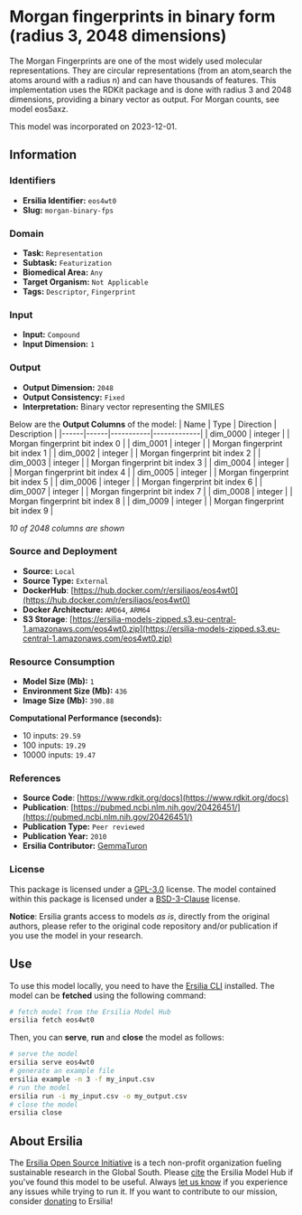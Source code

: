 # Morgan fingerprints in binary form (radius 3, 2048 dimensions)

The Morgan Fingerprints are one of the most widely used molecular representations. They are circular representations (from an atom,search the atoms around with a radius n) and can have thousands of features. This implementation uses the RDKit package and is done with radius 3 and 2048 dimensions, providing a binary vector as output. For Morgan counts, see model eos5axz.

This model was incorporated on 2023-12-01.

## Information
### Identifiers
- **Ersilia Identifier:** `eos4wt0`
- **Slug:** `morgan-binary-fps`

### Domain
- **Task:** `Representation`
- **Subtask:** `Featurization`
- **Biomedical Area:** `Any`
- **Target Organism:** `Not Applicable`
- **Tags:** `Descriptor`, `Fingerprint`

### Input
- **Input:** `Compound`
- **Input Dimension:** `1`

### Output
- **Output Dimension:** `2048`
- **Output Consistency:** `Fixed`
- **Interpretation:** Binary vector representing the SMILES

Below are the **Output Columns** of the model:
| Name | Type | Direction | Description |
|------|------|-----------|-------------|
| dim_0000 | integer |  | Morgan fingerprint bit index 0 |
| dim_0001 | integer |  | Morgan fingerprint bit index 1 |
| dim_0002 | integer |  | Morgan fingerprint bit index 2 |
| dim_0003 | integer |  | Morgan fingerprint bit index 3 |
| dim_0004 | integer |  | Morgan fingerprint bit index 4 |
| dim_0005 | integer |  | Morgan fingerprint bit index 5 |
| dim_0006 | integer |  | Morgan fingerprint bit index 6 |
| dim_0007 | integer |  | Morgan fingerprint bit index 7 |
| dim_0008 | integer |  | Morgan fingerprint bit index 8 |
| dim_0009 | integer |  | Morgan fingerprint bit index 9 |

_10 of 2048 columns are shown_
### Source and Deployment
- **Source:** `Local`
- **Source Type:** `External`
- **DockerHub**: [https://hub.docker.com/r/ersiliaos/eos4wt0](https://hub.docker.com/r/ersiliaos/eos4wt0)
- **Docker Architecture:** `AMD64`, `ARM64`
- **S3 Storage**: [https://ersilia-models-zipped.s3.eu-central-1.amazonaws.com/eos4wt0.zip](https://ersilia-models-zipped.s3.eu-central-1.amazonaws.com/eos4wt0.zip)

### Resource Consumption
- **Model Size (Mb):** `1`
- **Environment Size (Mb):** `436`
- **Image Size (Mb):** `390.88`

**Computational Performance (seconds):**
- 10 inputs: `29.59`
- 100 inputs: `19.29`
- 10000 inputs: `19.47`

### References
- **Source Code**: [https://www.rdkit.org/docs](https://www.rdkit.org/docs)
- **Publication**: [https://pubmed.ncbi.nlm.nih.gov/20426451/](https://pubmed.ncbi.nlm.nih.gov/20426451/)
- **Publication Type:** `Peer reviewed`
- **Publication Year:** `2010`
- **Ersilia Contributor:** [GemmaTuron](https://github.com/GemmaTuron)

### License
This package is licensed under a [GPL-3.0](https://github.com/ersilia-os/ersilia/blob/master/LICENSE) license. The model contained within this package is licensed under a [BSD-3-Clause](LICENSE) license.

**Notice**: Ersilia grants access to models _as is_, directly from the original authors, please refer to the original code repository and/or publication if you use the model in your research.


## Use
To use this model locally, you need to have the [Ersilia CLI](https://github.com/ersilia-os/ersilia) installed.
The model can be **fetched** using the following command:
```bash
# fetch model from the Ersilia Model Hub
ersilia fetch eos4wt0
```
Then, you can **serve**, **run** and **close** the model as follows:
```bash
# serve the model
ersilia serve eos4wt0
# generate an example file
ersilia example -n 3 -f my_input.csv
# run the model
ersilia run -i my_input.csv -o my_output.csv
# close the model
ersilia close
```

## About Ersilia
The [Ersilia Open Source Initiative](https://ersilia.io) is a tech non-profit organization fueling sustainable research in the Global South.
Please [cite](https://github.com/ersilia-os/ersilia/blob/master/CITATION.cff) the Ersilia Model Hub if you've found this model to be useful. Always [let us know](https://github.com/ersilia-os/ersilia/issues) if you experience any issues while trying to run it.
If you want to contribute to our mission, consider [donating](https://www.ersilia.io/donate) to Ersilia!
